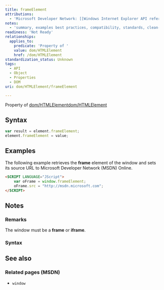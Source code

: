 ```yaml
---
title: frameElement
attributions:
  - 'Microsoft Developer Network: [[Windows Internet Explorer API reference](http://msdn.microsoft.com/en-us/library/ie/hh828809%28v=vs.85%29.aspx) Article]'
notes:
  - 'summary, examples best practices, compatibility, standards, clean-up of MSDN sections'
readiness: 'Not Ready'
relationships:
  applies_to:
    predicate: 'Property of '
    value: dom/HTMLElement
    href: /dom/HTMLElement
standardization_status: Unknown
tags:
  - API
  - Object
  - Properties
  - DOM
uri: dom/HTMLElement/frameElement

---
```

Property of [dom/HTMLElement](/dom/HTMLElement)[dom/HTMLElement](/dom/HTMLElement)

## <span>Syntax</span>

``` js
var result = element.frameElement;
element.frameElement = value;
```

## <span>Examples</span>

The following example retrieves the **frame** element of the window and sets its source URL to Microsoft Developer Network (MSDN) Online.

``` html
<SCRIPT LANGUAGE="JScript">
    var oFrame = window.frameElement;
    oFrame.src = "http://msdn.microsoft.com";
</SCRIPT>
```

## <span>Notes</span>

### <span>Remarks</span>

The window must be a **frame** or **iframe**.

### <span>Syntax</span>

## <span>See also</span>

### <span>Related pages (MSDN)</span>

-   `window`

